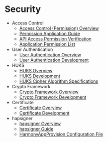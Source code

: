 # Security

- Access Control  
  - [Access Control (Permission) Overview](accesstoken-overview.md)
  - [Permission Application Guide](accesstoken-guidelines.md)
  - [API Access Permission Verification](permission-verify-guidelines.md)
  - [Application Permission List](permission-list.md)
- User Authentication
  - [User Authentication Overview](userauth-overview.md)
  - [User Authentication Development](userauth-guidelines.md)
- HUKS
  - [HUKS Overview](huks-overview.md)
  - [HUKS Development](huks-guidelines.md)
  - [HUKS Cipher Algorithm Specifications](huks-appendix.md)
- Crypto Framework
  - [Crypto Framework Overview](cryptoFramework-overview.md)
  - [Crypto Framework Development](cryptoFramework-guidelines.md)
- Certificate
  - [Certificate Overview](cert-overview.md)
  - [Certificate Development](cert-guidelines.md)
- hapsigner 
  - [hapsigner Overview](hapsigntool-overview.md)
  - [hapsigner Guide](hapsigntool-guidelines.md)
  - [HarmonyAppProvision Configuration File](app-provision-structure.md)